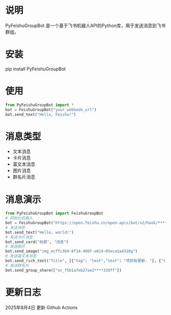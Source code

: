 # 说明
PyFeishuGroupBot 是一个基于飞书机器人API的Python库，用于发送消息到飞书群组。
# 安装
pip install PyFeishuGroupBot
# 使用
```python
from PyFeishuGroupBot import *
bot = FeishuGroupBot("your_webhook_url")
bot.send_text("Hello, Feishu!")
```
# 消息类型
- 文本消息
- 卡片消息
- 富文本消息
- 图片消息
- 群名片消息
# 消息演示
```python
from PyFeishuGroupBot import FeishuGroupBot
# 初始化机器人
bot = FeishuGroupBot("https://open.feishu.cn/open-apis/bot/v2/hook/******")
# 发送消息
bot.send_text("Hello, world!")
# 发送卡片消息
bot.send_card("标题", "消息")
# 发送图片
bot.send_image("img_ecffc3b9-8f14-400f-a014-05eca1a4310g")
# 发送富文本消息
bot.send_rich_text("Title", [{"tag": "text","text": "项目有更新: "}, {"tag": "a","text": "请查看","href": "http://www.example.com/"}, {"tag": "at", "user_id": "ou_18eac8********17ad4f02e8bbbb"}])
# 发送群名片
bot.send_group_share(["oc_f5b1a7eb27ae2****339ff"])

```
# 更新日志
2025年8月4日 更新 Github Actions